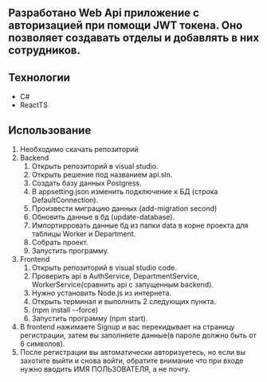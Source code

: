 ## Разработано Web Api приложение с авторизацией при помощи JWT токена. Оно позволяет создавать отделы и добавлять в них сотрудников.

## Технологии
 * C#
 * ReactTS
  
##  Использование

1. Необходимо скачать репозиторий
2. Backend
   1. Открыть репозиторий в visual studio.
   2. Открыть решение под названием api.sln.
   3. Создать базу данных Postgress.
   4. В appsetting.json изменить подключение к БД (строка DefaultConnection).
   5. Произвести миграцию данных (add-migration second)
   6. Обновить данные в бд (update-database).
   7. Импортирровать данные бд из папки data в корне проекта для таблицы Worker и Department.
   8. Собрать проект.
   9. Запустить программу.
3. Frontend
   1. Открыть репозиторий в visual studio code.
   2. Проверить api в AuthService, DepartmentService, WorkerService(сравнить api с запущенным backend).
   3. Нужно установить Node.js из интернета.
   4. Открыть терминал и выполнить 2 следующих пункта.
   5. (npm install --force)
   6. Запустить программу (npm start).
4. В frontend нажимаете Signup и вас перекидывает на страницу регистрации, затем вы заполняете данные(в пароле должно быть от 6 символов).
5. После регистрации вы автоматически авторизуетесь, но если вы захотите выйти и снова войти, обратите внимание что при входе нужно вводить ИМЯ ПОЛЬЗОВАТЕЛЯ, а не почту.



